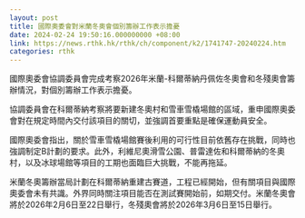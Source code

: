 ```yaml
---
layout: post
title: 國際奧委會對米蘭冬奧會個別籌辦工作表示擔憂
date: 2024-02-24 19:50:16.000000000 +08:00
link: https://news.rthk.hk/rthk/ch/component/k2/1741747-20240224.htm
categories: rthk
---
```


國際奧委會協調委員會完成考察2026年米蘭-科爾蒂納丹佩佐冬奧會和冬殘奧會籌辦情況，對個別籌辦工作表示擔憂。

協調委員會在科爾蒂納考察將要新建冬奧村和雪車雪橇場館的區域，重申國際奧委會對在規定時間內交付該項目的關切，並強調首要重點是確保運動員安全。

國際奧委會指出，關於雪車雪橇場館賽後利用的可行性目前依舊存在挑戰，同時也強調制定B計劃的要求。此外，利維尼奧滑雪公園、普雷達佐和科爾蒂納的冬奧村，以及冰球場館等項目的工期也面臨巨大挑戰，不能再拖延。

米蘭冬奧籌辦當局計劃在科爾蒂納重建古賽道，工程已經開始，但有關項目與國際奧委會未有共識。外界同時關注項目能否在測試賽開始前，如期交付。米蘭冬奧會將於2026年2月6日至22日舉行，冬殘奧會將於2026年3月6日至15日舉行。
